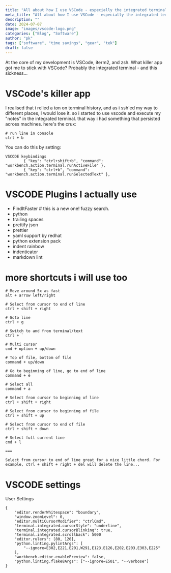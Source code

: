 ```yaml
---
title: "All about how I use VSCode - especially the integrated terminal"
meta_title: "All about how I use VSCode - especially the integrated terminal"
description: ""
date: 2024-07-07
image: "images/vscode-logo.png"
categories: ["Blog", "Software"]
author: "pk"
tags: ["software", "time savings", "gear", "tek"]
draft: false
---
```


At the core of my development is VSCode, iterm2, and zsh. What killer app got me to stick with VSCode? Probably the integrated terminal - and this sickness... 

# VSCode's killer app

I realised that i relied a ton on terminal history, and as i ssh'ed my way to different places, I would lose it. so i started to use vscode and execute my "notes" in the integrated terminal. that way i had something that persisted across machines. here's the crux:

```
# run line in console
ctrl + b
```

You can do this by setting:
```
VSCODE keybindings
        { "key": "ctrl+shift+b", "command": "workbench.action.terminal.runActiveFile" },
        { "key": "ctrl+b", "command": "workbench.action.terminal.runSelectedText" },
```


# VSCODE Plugins I actually use

- FindItFaster   # this is a new one! fuzzy search.
- python
- trailing spaces
- prettify json
- prettier
- yaml support by redhat
- python extension pack
- indent rainbow
- indenticator
- markdown lint

# more shortcuts i will use too


```
# Move around 5x as fast
alt + arrow left/right

# Select from cursor to end of line
ctrl + shift + right

# Goto line
ctrl + g

# Switch to and from terminal/text
ctrl + `

# Multi cursor
cmd + option + up/down

# Top of file, bottom of file
command + up/down

# Go to beginning of line, go to end of line
command + e

# Select all
command + a

# Select from cursor to beginning of line
ctrl + shift + right

# Select from cursor to beginning of file
ctrl + shift + up

# Select from cursor to end of file
ctrl + shift + down

# Select full current line
cmd + l

===

Select from cursor to end of line great for a nice little chord. For example, ctrl + shift + right + del will delete the line...
```


# VSCODE settings
User Settings

```
{
    "editor.renderWhitespace": "boundary",
    "window.zoomLevel": 0,
    "editor.multiCursorModifier": "ctrlCmd",
    "terminal.integrated.cursorStyle": "underline",
    "terminal.integrated.cursorBlinking": true,
    "terminal.integrated.scrollback": 5000
    "editor.rulers": [80, 120],
    "python.linting.pylintArgs": [
        "--ignore=E302,E221,E201,W291,E123,E126,E202,E203,E303,E225"
    ],
    "workbench.editor.enablePreview": false,
    "python.linting.flake8Args": ["--ignore=E501", "--verbose"]
}
```
